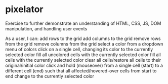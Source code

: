 # pixelator
Exercise to further demonstrate an understanding of HTML, CSS, JS, DOM manipulation, and handling user events

As a user, I can:
add rows to the grid
add columns to the grid
remove rows from the grid
remove columns from the grid
select a color from a dropdown menu of colors
click on a single cell, changing its color to the currently selected color
fill all uncolored cells with the currently selected color
fill all cells with the currently selected color
clear all cells/restore all cells to their original/initial color
click and hold (mouseover) from a single cell (start) to a different cell (end) such that all affected/hovered-over cells from start to end change to the currently selected color

